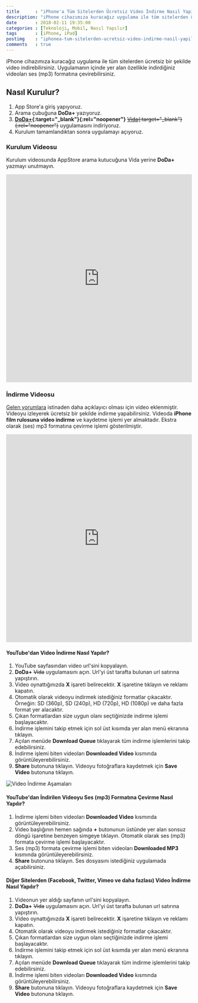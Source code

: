 ```yaml
---
title      : "iPhone'a Tüm Sitelerden Ücretsiz Video İndirme Nasıl Yapılır?"
description: "iPhone cihazımıza kuracağız uygulama ile tüm sitelerden ücretsiz bir şekilde video indirebilirsiniz. Uygulamının içinde yer alan özellikle indirdiğiniz videoları ses (mp3) formatına çevirebilirsiniz."
date       : 2018-02-11 19:35:00
categories : [Teknoloji, Mobil, Nasıl Yapılır]
tags       : [iPhone, iPad]
postimg    : "iphonea-tum-sitelerden-ucretsiz-video-indirme-nasil-yapilir.png"
comments   : true
---
```


iPhone cihazımıza kuracağız uygulama ile tüm sitelerden ücretsiz bir şekilde video indirebilirsiniz. Uygulamanın içinde yer alan özellikle indirdiğiniz videoları ses (mp3) formatına çevirebilirsiniz.

## Nasıl Kurulur?

1. App Store'a giriş yapıyoruz.
2. Arama çubuğuna **DoDa+** yazıyoruz.
3. **[DoDa+](https://itunes.apple.com/app/id1378071560){:target="_blank"}{:rel="noopener"}** ~~[Vida](https://itunes.apple.com/us/app/vida-video-file-manager-for-clouds/id1186154808?mt=8){:target="_blank"}{:rel="noopener"}~~ uygulamasını indiriyoruz.
4. Kurulum tamamlandıktan sonra uygulamayı açıyoruz.

### Kurulum Videosu 

Kurulum videosunda AppStore arama kutucuğuna Vida yerine **DoDa+** yazmayı unutmayın.

<iframe allowFullScreen frameborder="0" height="564" mozallowfullscreen src="https://player.vimeo.com/video/255265889" webkitAllowFullScreen width="100%"></iframe>

### İndirme Videosu

[Gelen yorumlara](https://ahmetcadirci.com.tr/2018/iphone-cihaza-tum-sitelerden-ucretsiz-video-indirme-nasil-yapilir/#comment-3931533922) istinaden daha açıklayıcı olması için video eklenmiştir. Videoyu izleyerek ücretsiz bir şekilde indirme yapabilirsiniz. Videoda **iPhone film rulosuna video indirme** ve kaydetme işlemi yer almaktadır. Ekstra olarak (ses) mp3 formatına çevirme işlemi gösterilmiştir.

<iframe allowFullScreen frameborder="0" height="564" mozallowfullscreen src="https://player.vimeo.com/video/273730466" webkitAllowFullScreen width="100%"></iframe>

#### YouTube'dan Video İndirme Nasıl Yapılır?

1. YouTube sayfasından video url'sini kopyalayın.
2. **DoDa+** ~~Vida~~ uygulamasını açın. Url'yi üst tarafta bulunan url satırına yapıştırın.
3. Video oynattığınızda **X** işareti belirecektir. **X** işaretine tıklayın ve reklamı kapatın.
4. Otomatik olarak videoyu indirmek istediğiniz formatlar çıkacaktır. Örneğin: SD (360p), SD (240p), HD (720p), HD (1080p) ve daha fazla format yer alacaktır.
5. Çıkan formatlardan size uygun olanı seçtiğinizde indirme işlemi başlayacaktır.
6. İndirme işlemini takip etmek için sol üst kısımda yer alan menü ekranına tıklayın.
7. Açılan menüde **Download Queue** tıklayarak tüm indirme işlemlerini takip edebilirsiniz.
8. İndirme işlemi biten videoları **Downloaded Video** kısmında görüntüleyerebilirsiniz. 
9. **Share** butonuna tıklayın. Videoyu fotoğraflara kaydetmek için **Save Video** butonuna tıklayın.

![Video İndirme Aşamaları](https://ahmetcadirci.com.tr/images/galeri/iphonea-tum-sitelerden-ucretsiz-video-indirme-nasil-yapilir.png "Video İndirme Aşamaları")

#### YouTube'dan İndirilen Videoyu Ses (mp3) Formatına Çevirme Nasıl Yapılır?

1. İndirme işlemi biten videoları **Downloaded Video** kısmında görüntüleyerebilirsiniz.
2. Video başlığının hemen sağında **+** butonunun üstünde yer alan sonsuz döngü işaretine benzeyen simgeye tıklayın. Otomatik olarak  ses (mp3) formata çevirme işlemi başlayacaktır.
3. Ses (mp3) formata çevirme işlemi biten videoları **Downloaded MP3** kısmında görüntüleyerebilirsiniz. 
9. **Share** butonuna tıklayın. Ses dosyasını istediğiniz uygulamada açabilirsiniz.

#### Diğer Sitelerden (Facebook, Twitter, Vimeo ve daha fazlası) Video İndirme Nasıl Yapılır?

1. Videonun yer aldığı sayfanın url'sini kopyalayın.
2. **DoDa+** ~~Vida~~ uygulamasını açın. Url'yi üst tarafta bulunan url satırına yapıştırın.
3. Video oynattığınızda **X** işareti belirecektir. **X** işaretine tıklayın ve reklamı kapatın.
4. Otomatik olarak videoyu indirmek istediğiniz formatlar çıkacaktır.
5. Çıkan formatlardan size uygun olanı seçtiğinizde indirme işlemi başlayacaktır.
6. İndirme işlemini takip etmek için sol üst kısımda yer alan menü ekranına tıklayın.
7. Açılan menüde **Download Queue** tıklayarak tüm indirme işlemlerini takip edebilirsiniz.
8. İndirme işlemi biten videoları **Downloaded Video** kısmında görüntüleyerebilirsiniz. 
9. **Share** butonuna tıklayın. Videoyu fotoğraflara kaydetmek için **Save Video** butonuna tıklayın.
